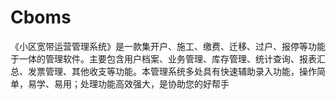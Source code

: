 # Cboms
 《小区宽带运营管理系统》是一款集开户、施工、缴费、迁移、过户、报停等功能于一体的管理软件。主要包含用户档案、业务管理、库存管理、统计查询、报表汇总、发票管理、其他收支等功能。本管理系统多处具有快速辅助录入功能，操作简单，易学、易用；处理功能高效强大，是协助您的好帮手
